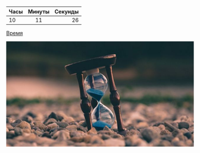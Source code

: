 Часы | Минуты | Секунды
:---------|:------:| ----------------:
10 | 11| 26

[Время](https://smapse.ru/samyj-cennyj-resurs-cheloveka-vremya-pochemu/)

![matrix](/Img/img3.jpeg)